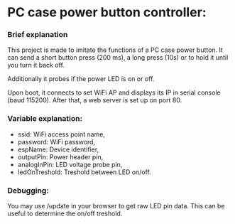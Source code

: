 # PC case power button controller:

### Brief explanation
This project is made to imitate the functions of a PC case power button.
It can send a short button press (200 ms), a long press (10s) or to hold it until you turn it back off.

Additionally it probes if the power LED is on or off.

Upon boot, it connects to set WiFi AP and displays its IP in serial console (baud 115200).
After that, a web server is set up on port 80.


### Variable explanation:
- ssid: WiFi access point name,
- password: WiFi password,
- espName: Device identifier,
- outputPin: Power header pin,
- analogInPin: LED voltage probe pin,
- ledOnTreshold: Treshold between LED on/off.

### Debugging:
You may use /update in your browser to get raw LED pin data.
This can be useful to determine the on/off treshold.
